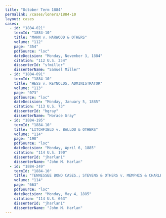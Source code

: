 ```yaml
---
title: "October Term 1884"
permalink: /cases/loners/1884-10
layout: cases
cases:
  - id: "1884-021"
    termId: "1884-10"
    title: "MAHN v. HARWOOD & OTHERS"
    volume: "112"
    page: "354"
    pdfSource: "loc"
    dateDecision: "Monday, November 3, 1884"
    citation: "112 U.S. 354"
    dissenterId: "sfmiller"
    dissenterName: "Samuel Miller"
  - id: "1884-091"
    termId: "1884-10"
    title: "HESS v. REYNOLDS, ADMINISTRATOR"
    volume: "113"
    page: "073"
    pdfSource: "loc"
    dateDecision: "Monday, January 5, 1885"
    citation: "113 U.S. 73"
    dissenterId: "hgray"
    dissenterName: "Horace Gray"
  - id: "1884-195"
    termId: "1884-10"
    title: "LITCHFIELD v. BALLOU & OTHERS"
    volume: "114"
    page: "190"
    pdfSource: "loc"
    dateDecision: "Monday, April 6, 1885"
    citation: "114 U.S. 190"
    dissenterId: "jharlan1"
    dissenterName: "John M. Harlan"
  - id: "1884-249"
    termId: "1884-10"
    title: "TENNESSEE BOND CASES.; STEVENS & OTHERS v. MEMPHIS & CHARLESTON RAILROAD COMPANY & OTHERS"
    volume: "114"
    page: "663"
    pdfSource: "loc"
    dateDecision: "Monday, May 4, 1885"
    citation: "114 U.S. 663"
    dissenterId: "jharlan1"
    dissenterName: "John M. Harlan"
---
```

